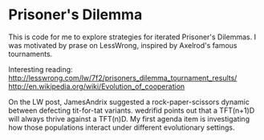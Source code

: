 # Prisoner's Dilemma #

This is code for me to explore strategies for iterated Prisoner's Dilemmas. I was motivated by prase on LessWrong, inspired by Axelrod's famous tournaments.

Interesting reading:
http://lesswrong.com/lw/7f2/prisoners_dilemma_tournament_results/
http://en.wikipedia.org/wiki/Evolution_of_cooperation

On the LW post, JamesAndrix suggested a rock-paper-scissors dynamic between defecting tit-for-tat variants. wedrifid points out that a TFT(n+1)D will always thrive against a TFT(n)D. My first agenda item is investigating how those populations interact under different evolutionary settings.
